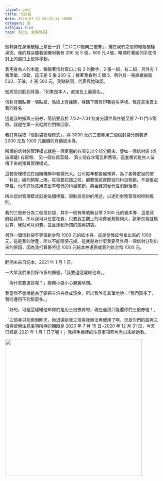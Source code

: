 ```yaml
---
layout: post
title: 信封袋
date: 2020-07-22 20:42:11 +0000
category: 說
mathjax: true
tags: [egg, 金融商品]
---
```

 
她轉身在身後櫃檯上拿出一封「二○二○振興三倍券」，攤在我們之間的結帳櫃檯桌面，我的耳朵聽著她囑咐著有 200 元 5 張，500 元 4張，眼睛盯著她的手在信封上的窗口上依序移動。

我用身為人的本能，檢驗著信封窗口上有 2 的數字，2 張一組，有二組，另外有 1 張落單，沒錯，這正是 5 張 200 元；接著我看到 3 個 5，例外有一張直接揭露 500，正確，4 張 500 元。我點點頭，代表與她確認。

<!--more-->

她將信封翻到背面，「如果是本人，直接在上面簽名。」

信封背面貼著一張貼紙，貼紙上有條碼，條碼下面有印著姓名字樣。我在其後簽上我的姓名

這是我的振興三倍券，簡訊要我於 7/22~7/31 持身分證件與序號至原 7-11 門市領取。我趕在第一天就將它們領回家。

我打算採取「信封袋管理模式」，將 3000 元的三倍券用二個信封袋分別裝進 2000 元及 1000 元面額的有價紙本券。

所謂的信封袋管理模式就是一個家庭的各項支出全部分開來，譬如一個信封袋 (或玻璃罐) 存房租、 另一個存買菜錢、 第三個存水電瓦斯費等。這套模式是古人留傳下來的預算管理模式。

這套管理模式在組織機構中發揚光大。公司每年都要編預算，為了各特定目的按「科目」編列預算上限。每每要花錢之前，都要按該實際目的科目核銷，不容張冠李戴，也不許執意用支出率較低的科目核銷。將金錢的替代性消磨殆盡。

所以信封管理模式就是貼個標籤，限制該信封的用途，以達到財務管理的控制規則。

我的三倍券分為二個信封袋，其中一個有等值新台幣 2000 元的紙本券，這是政府給我的，所以我可以任意花費，只要我主觀上的消費者剩餘夠大，該筆交易就屬划算，我就可以消費，並且達到所謂的振興初衷。

另外一個信封袋有等值新台幣 1000 元的紙本券，這是從我皮包拿出來的 1000 元，這是我的財產，所以不能隨便花掉。這就是為什麼我要另外用一個信封分割出來的原因，因為我打算要將這 1000 元紙本券還原成我的新台幣 1000 元。


*********

翻開未來日記本，2021 年 1 月 1 日。

一大早我們來到好市多的櫃檯，「我要退這罐維他命。」

「為什麼要退貨呢？」服務小姐小心翼翼地問。

我當然不會說是為了要把三倍券換成現金，所以我煞有其事地說：「我們買多了，暫時還用不到那麼多。」

「好的，可是這罐維他命你們是用三倍券買的，現在退貨只能還你們三倍券喔！」

「三倍券只能用到昨天，你退還給我三倍券我無法再使用了啊。況且你們的振興三倍券使用注意事項所押的期限是 2020 年 7 月 15 日~2020 年 12 月 31 日，今天已經是 2021 年 1 月 1 日了喔！」我把手機裡的注意事項照片秀出來給她看。

<img src="https://doltegg.github.io/blog/assets/images/2020/costco.jpg" style="width:450px;"/>
